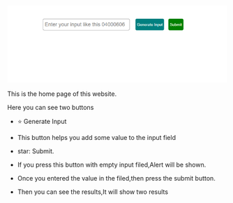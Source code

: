![](water-home.png)

This is the home page of this website.

Here you can see two buttons
- :star: Generate Input
- This button helps you add some value to the input field
  
- star: Submit.
- If you press this button with empty input filed,Alert will be shown.
- Once you entered the value in the filed,then press the submit button.
- Then you can see the results,It will show two results
